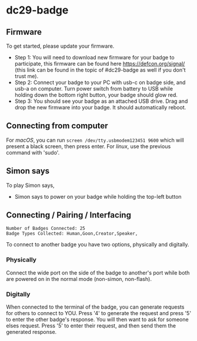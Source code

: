 # dc29-badge

## Firmware
To get started, please update your firmware.

* Step 1: You will need to download new firmware for your badge to participate, this firmware can be found here https://defcon.org/signal/ (this link can be found in the topic of #dc29-badge as well if you don't trust me).
* Step 2: Connect your badge to your PC with usb-c on badge side, and usb-a on computer. Turn power switch from battery to USB while holding down the bottom right button, your badge should glow red.
* Step 3: You should see your badge as an attached USB drive. Drag and drop the new firmware into your badge. It should automatically reboot.

## Connecting from computer

For *macOS*, you can run `screen /dev/tty.usbmodem123451 9600` which will present a black screen, then press enter. For *linux*, use the previous command with 'sudo'. 

## Simon says

To play Simon says, 

* Simon says to power on your badge while holding the top-left button

## Connecting / Pairing / Interfacing

```
Number of Badges Connected: 25
Badge Types Collected: Human,Goon,Creator,Speaker,
```

To connect to another badge you have two options, physically and digitally.

### Physically
Connect the wide port on the side of the badge to another's port while both are powered on in the normal mode (non-simon, non-flash).

### Digitally
When connected to the terminal of the badge, you can generate requests for others to connect to YOU. Press '4' to generate the request and press '5' to enter the other badge's response. You will then want to ask for someone elses request. Press '5' to enter their request, and then send them the generated response.
